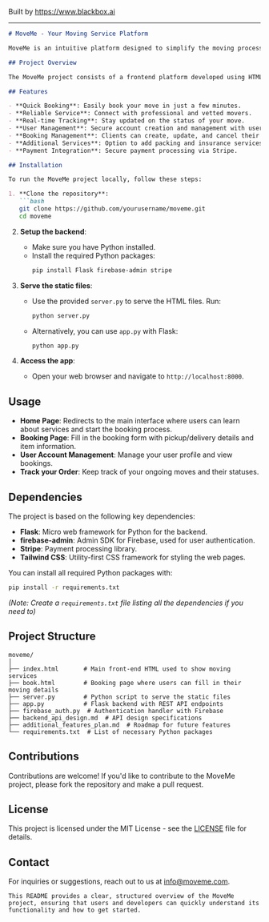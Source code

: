 
Built by https://www.blackbox.ai

---

```markdown
# MoveMe - Your Moving Service Platform

MoveMe is an intuitive platform designed to simplify the moving process, enabling users to book reliable movers in just a few minutes. With a focus on convenience, efficiency, and user satisfaction, MoveMe is your go-to solution for all moving needs.

## Project Overview

The MoveMe project consists of a frontend platform developed using HTML, CSS (via Tailwind), and JavaScript, alongside a Python Flask backend. The backend supports user management, booking, task management, and payment processing.

## Features

- **Quick Booking**: Easily book your move in just a few minutes.
- **Reliable Service**: Connect with professional and vetted movers.
- **Real-time Tracking**: Stay updated on the status of your move.
- **User Management**: Secure account creation and management with user roles.
- **Booking Management**: Clients can create, update, and cancel their bookings with ease.
- **Additional Services**: Option to add packing and insurance services.
- **Payment Integration**: Secure payment processing via Stripe.

## Installation

To run the MoveMe project locally, follow these steps:

1. **Clone the repository**:
   ```bash
   git clone https://github.com/yourusername/moveme.git
   cd moveme
   ```

2. **Setup the backend**:
   - Make sure you have Python installed.
   - Install the required Python packages:
     ```bash
     pip install Flask firebase-admin stripe
     ```

3. **Serve the static files**:
   - Use the provided `server.py` to serve the HTML files. Run:
     ```bash
     python server.py
     ```
   - Alternatively, you can use `app.py` with Flask:
     ```bash
     python app.py
     ```

4. **Access the app**:
   - Open your web browser and navigate to `http://localhost:8000`.

## Usage

- **Home Page**: Redirects to the main interface where users can learn about services and start the booking process.
- **Booking Page**: Fill in the booking form with pickup/delivery details and item information.
- **User Account Management**: Manage your user profile and view bookings.
- **Track your Order**: Keep track of your ongoing moves and their statuses.

## Dependencies

The project is based on the following key dependencies:

- **Flask**: Micro web framework for Python for the backend.
- **firebase-admin**: Admin SDK for Firebase, used for user authentication.
- **Stripe**: Payment processing library.
- **Tailwind CSS**: Utility-first CSS framework for styling the web pages.

You can install all required Python packages with:
```bash
pip install -r requirements.txt
```
*(Note: Create a `requirements.txt` file listing all the dependencies if you need to)*

## Project Structure

```
moveme/
│
├── index.html       # Main front-end HTML used to show moving services
├── book.html        # Booking page where users can fill in their moving details
├── server.py        # Python script to serve the static files
├── app.py           # Flask backend with REST API endpoints
├── firebase_auth.py  # Authentication handler with Firebase
├── backend_api_design.md  # API design specifications
├── additional_features_plan.md  # Roadmap for future features
└── requirements.txt  # List of necessary Python packages
```

## Contributions

Contributions are welcome! If you'd like to contribute to the MoveMe project, please fork the repository and make a pull request.

## License

This project is licensed under the MIT License - see the [LICENSE](LICENSE) file for details.

## Contact

For inquiries or suggestions, reach out to us at [info@moveme.com](mailto:info@moveme.com).
```
This README provides a clear, structured overview of the MoveMe project, ensuring that users and developers can quickly understand its functionality and how to get started.